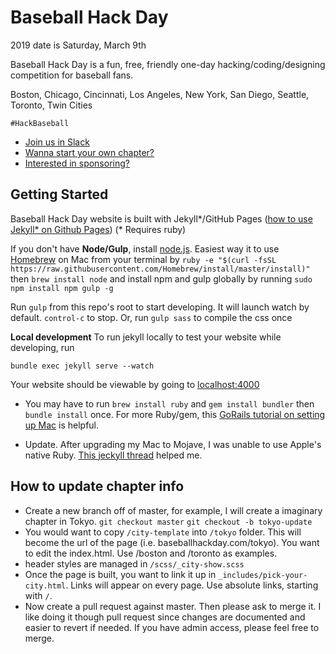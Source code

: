 # Baseball Hack Day 

2019 date is Saturday, March 9th

Baseball Hack Day is a fun, free, friendly one-day hacking/coding/designing competition for baseball fans. 

Boston, Chicago, Cincinnati, Los Angeles, New York, San Diego, Seattle, Toronto, Twin Cities

`#HackBaseball`

- [Join us in Slack](http://baseballhackday-slack.herokuapp.com/)
- [Wanna start your own chapter?](https://docs.google.com/document/d/1bwzyhGPWIfZ6w5FyQqUOpu_s8vkUwcrPy2UHvw4QImY/edit?usp=sharing)
- [Interested in sponsoring?](https://docs.google.com/document/d/1N1UtvOCPPPdMF-Y7zvwGZOL5cObL9a2Z0ouOUB5JCTA/edit?usp=sharing)


Getting Started
---------------

Baseball Hack Day website is built with Jekyll*/GitHub Pages 
([how to use Jekyll* on Github Pages](https://help.github.com/articles/using-jekyll-with-pages)) (* Requires ruby)

If you don't have **Node/Gulp**, install [node.js](https://nodejs.org/en/). Easiest way it to use [Homebrew](http://brew.sh/) on Mac from your terminal by
  `ruby -e "$(curl -fsSL https://raw.githubusercontent.com/Homebrew/install/master/install)"`
then 
  `brew install node`
and install npm and gulp globally by running 
  `sudo npm install npm gulp -g`

Run `gulp` from this repo's root to start developing. 
It will launch watch by default. <code>control-c</code> to stop. Or, run `gulp sass` to compile the css once

**Local development** To run jekyll locally to test your website while developing, run  
```
bundle exec jekyll serve --watch
``` 
 Your website should be viewable by going to [localhost:4000](http://localhost:4000/)
 
* You may have to run `brew install ruby` and `gem install bundler` then `bundle install` once. For more Ruby/gem, this [GoRails tutorial on setting up Mac](https://gorails.com/setup/osx/10.14-mojave) is helpful.

* Update. After upgrading my Mac to Mojave, I was unable to use Apple's native Ruby. [This jeckyll thread](https://github.com/jekyll/jekyll/issues/7274#issuecomment-425069689) helped me. 

How to update chapter info
--------------------------

- Create a new branch off of master, for example, I will create a imaginary chapter in Tokyo. `git checkout master` `git checkout -b tokyo-update`
- You would want to copy `/city-template` into `/tokyo` folder. This will become the url of the page (i.e. baseballhackday.com/tokyo). You want to edit the index.html. Use /boston and /toronto as examples. 
- header styles are managed in `/scss/_city-show.scss`
- Once the page is built, you want to link it up in `_includes/pick-your-city.html`. Links will appear on every page. Use absolute links, starting with `/`.
- Now create a pull request against master. Then please ask to merge it. I like doing it though pull request since changes are documented and easier to revert if needed. If you have admin access, please feel free to merge. 

